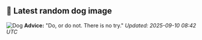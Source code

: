 ## 🐶 Latest random dog image
![Dog](https://images.dog.ceo/breeds/airedale/n02096051_9319.jpg)
**Advice:** "Do, or do not. There is no try."
*Updated: 2025-09-10 08:42 UTC*
